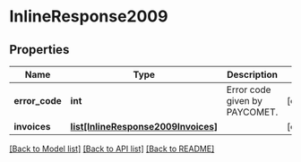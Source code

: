 # InlineResponse2009

## Properties
Name | Type | Description | Notes
------------ | ------------- | ------------- | -------------
**error_code** | **int** | Error code given by PAYCOMET. | [optional] 
**invoices** | [**list[InlineResponse2009Invoices]**](InlineResponse2009Invoices.md) |  | [optional] 

[[Back to Model list]](../README.md#documentation-for-models) [[Back to API list]](../README.md#documentation-for-api-endpoints) [[Back to README]](../README.md)

